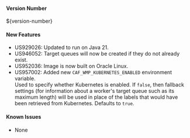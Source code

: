 #### Version Number
${version-number}

#### New Features
- US929026: Updated to run on Java 21.
- US946052: Target queues will now be created if they do not already exist.
- US952036: Image is now built on Oracle Linux.
- US957002: Added new `CAF_WMP_KUBERNETES_ENABLED` environment variable.  
  Used to specify whether Kubernetes is enabled. If `false`, then fallback settings (for information about a worker's
  target queue such as its maximum length) will be used in place of the labels that would have been retrieved from Kubernetes. Defaults
  to `true`.

#### Known Issues
- None
